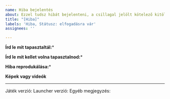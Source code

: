```yaml
---
name: Hiba bejelentés
about: Ezzel tudsz hibát bejelenteni, a csillagal jelölt kötelező kitölteni!
title: "[Hiba]"
labels: 'Hiba, Státusz: elfogadásra vár'
assignees: ''

---
```


**Írd le mit tapasztaltál:***

**Írd le mit kellet volna tapasztalnod:***

**Hiba reprodukálása:***

**Képek vagy videók**

---
Játék verzió:
Launcher verzió:
Egyéb megjegyzés:
